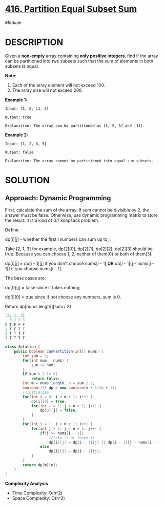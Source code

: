 # [416. Partition Equal Subset Sum](https://leetcode.com/problems/partition-equal-subset-sum/)

*Medium*

# DESCRIPTION

Given a **non-empty** array containing **only positive integers**, find if the array can be partitioned into two subsets such that the sum of elements in both subsets is equal.

**Note:**

1. Each of the array element will not exceed 100.
2. The array size will not exceed 200.

**Example 1:**

```
Input: [1, 5, 11, 5]

Output: true

Explanation: The array can be partitioned as [1, 5, 5] and [11].
```

**Example 2:**

```
Input: [1, 2, 3, 5]

Output: false

Explanation: The array cannot be partitioned into equal sum subsets.
```

# SOLUTION

## Approach: Dynamic Programming

First, calculate the sum of the array. If sum cannot be divisible by 2, the answer must be false. Otherwise, use dynamic programming matrix to store the result. It is a kind of 0/1 knapsack problem.

Define:

dp\[i\]\[j\] - whether the first i numbers can sum up to j.

Take [2, 1, 3] for example, dp\[2\]\[0\], dp\[2\]\[1\], dp\[2\]\[2\], dp\[2\]\[3\] should be true. Because you can choose 1, 2, neither of them(0) or both of them(3).

dp\[i\]\[j\] = dp\[i - 1\]\[j\] if you don't choose nums\[i - 1\] **OR** dp\[i - 1\]\[j - nums[i - 1]\] if you choose nums\[i - 1\].

The base cases are: 

dp\[0\]\[j\] = false since it takes nothing;

dp\[i\]\[0\] = true since if not choose any numbers, sum is 0.

Return dp\[nums.length\]\[sum / 2\]

```java
[2, 1, 3]  
  0 1 2 3 
0 T F F F
1 T F T F
2 T T T T
3 T T T T
```

```java
class Solution {
    public boolean canPartition(int[] nums) {
        int sum = 0;
        for(int num : nums) {
            sum += num;
        }
        if(sum % 2 != 0)
            return false;
        int m = nums.length, n = sum / 2;
        boolean[][] dp = new boolean[m + 1][n + 1];
      	//initialize
        for(int i = 0; i < m + 1; i++) {
            dp[i][0] = true;
            for(int j = 1; j < n + 1; j++) {
                dp[0][j] = false;
            }
        }
        for(int i = 1; i < m + 1; i++) {
            for(int j = 1; j < n + 1; j++) {
                if(j >= nums[i - 1]) 
                  	//take it or leave it
                    dp[i][j] = dp[i - 1][j] || dp[i - 1][j - nums[i - 1]];
                else
                    dp[i][j] = dp[i - 1][j];
            }
        }
        return dp[m][n];
    }
}
```

**Complexity Analysis**

- Time Complexity: O(n^2)
- Space Complexity: O(n^2)